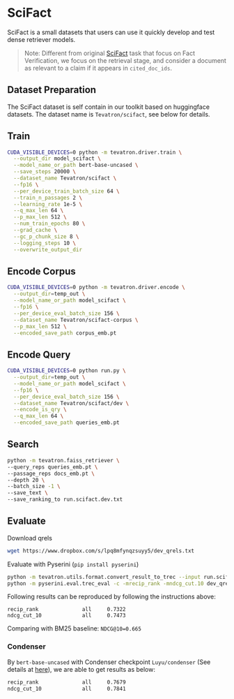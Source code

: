 # SciFact

SciFact is a small datasets that users can use it quickly develop and test dense retriever models.

> Note: Different from original [SciFact](https://github.com/allenai/scifact) task that focus on Fact Verification, we focus on the retrieval stage, 
and consider a document as relevant to a claim if it appears in `cited_doc_ids`. 

## Dataset Preparation 
The SciFact dataset is self contain in our toolkit based on huggingface datasets.
The dataset name is `Tevatron/scifact`, see below for details.

## Train
```bash
CUDA_VISIBLE_DEVICES=0 python -m tevatron.driver.train \
  --output_dir model_scifact \
  --model_name_or_path bert-base-uncased \
  --save_steps 20000 \
  --dataset_name Tevatron/scifact \
  --fp16 \
  --per_device_train_batch_size 64 \
  --train_n_passages 2 \
  --learning_rate 1e-5 \
  --q_max_len 64 \
  --p_max_len 512 \
  --num_train_epochs 80 \
  --grad_cache \
  --gc_p_chunk_size 8 \
  --logging_steps 10 \
  --overwrite_output_dir
```

## Encode Corpus
```bash
CUDA_VISIBLE_DEVICES=0 python -m tevatron.driver.encode \
  --output_dir=temp_out \
  --model_name_or_path model_scifact \
  --fp16 \
  --per_device_eval_batch_size 156 \
  --dataset_name Tevatron/scifact-corpus \
  --p_max_len 512 \
  --encoded_save_path corpus_emb.pt 
```

## Encode Query
```bash
CUDA_VISIBLE_DEVICES=0 python run.py \
  --output_dir=temp_out \
  --model_name_or_path model_scifact \
  --fp16 \
  --per_device_eval_batch_size 156 \
  --dataset_name Tevatron/scifact/dev \
  --encode_is_qry \
  --q_max_len 64 \
  --encoded_save_path queries_emb.pt 
```

## Search
```bash
python -m tevatron.faiss_retriever \
--query_reps queries_emb.pt \
--passage_reps docs_emb.pt \
--depth 20 \
--batch_size -1 \
--save_text \
--save_ranking_to run.scifact.dev.txt
```

## Evaluate
Download qrels
```bash
wget https://www.dropbox.com/s/lpq8mfynqzsuyy5/dev_qrels.txt
```

Evaluate with Pyserini (`pip install pyserini`)
```bash
python -m tevatron.utils.format.convert_result_to_trec --input run.scifact.dev.txt --output run.scifact.dev.trec
python -m pyserini.eval.trec_eval -c -mrecip_rank -mndcg_cut.10 dev_qrels.txt run.scifact.dev.trec
```

Following results can be reproduced by following the instructions above:
```
recip_rank              all     0.7322
ndcg_cut_10             all     0.7473
```
Comparing with BM25 baseline: `NDCG@10=0.665`

### Condenser
By `bert-base-uncased` with Condenser checkpoint `Luyu/condenser` (See details at [here](https://github.com/luyug/Condenser)),
we are able to get results as below:

```bash
recip_rank              all     0.7679
ndcg_cut_10             all     0.7841
```

